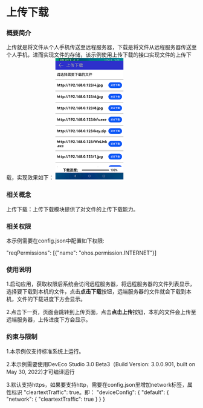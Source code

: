 # 上传下载

### 概要简介

上传就是将文件从个人手机传送至远程服务器，下载是将文件从远程服务器传送至个人手机，进而实现文件的存储，该示例使用上传下载的接口实现文件的上传下载，实现效果如下：
![](screenshots/devices/index.png)

### 相关概念

上传下载：上传下载模块提供了对文件的上传下载能力。

### 相关权限

本示例需要在config.json中配置如下权限:

"reqPermissions": [{"name": "ohos.permission.INTERNET"}]

### 使用说明

1.启动应用，获取权限后系统会访问远程服务器，将远程服务器的文件列表显示，选择要下载到本机的文件，点击**点击下载**按钮，远端服务器的文件就会下载到本机，文件的下载进度下方会显示。

2.点击下一页，页面会跳转到上传页面，点击**点击上传**按钮，本机的文件会上传至远端服务器，上传进度下方会显示。

### 约束与限制

1.本示例仅支持标准系统上运行。

2.本示例需要使用DevEco Studio 3.0 Beta3（Build Version: 3.0.0.901, built on May 30, 2022)才可编译运行

3.默认支持https，如果要支持http，需要在config.json里增加network标签，属性标识 "cleartextTraffic": true。即：
"deviceConfig": {
    "default": {
        "network": {
            "cleartextTraffic": true
        }
    }
}